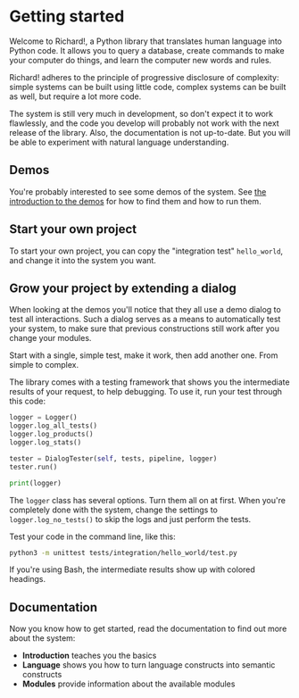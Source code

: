 # Getting started

Welcome to Richard!, a Python library that translates human language into Python code. It allows you to query a database, create commands to make your computer do things, and learn the computer new words and rules.

Richard! adheres to the principle of progressive disclosure of complexity: simple systems can be built using little code, complex systems can be built as well, but require a lot more code.

The system is still very much in development, so don't expect it to work flawlessly, and the code you develop will probably not work with the next release of the library. Also, the documentation is not up-to-date. But you will be able to experiment with natural language understanding.

## Demos

You're probably interested to see some demos of the system. See [the introduction to the demos](../demos/introduction.md) for how to find them and how to run them.

## Start your own project

To start your own project, you can copy the "integration test" `hello_world`, and change it into the system you want.

## Grow your project by extending a dialog

When looking at the demos you'll notice that they all use a demo dialog to test all interactions. Such a dialog serves as a means to automatically test your system, to make sure that previous constructions still work after you change your modules.

Start with a single, simple test, make it work, then add another one. From simple to complex.

The library comes with a testing framework that shows you the intermediate results of your request, to help debugging. To use it, run your test through this code:

~~~python
logger = Logger()
logger.log_all_tests()
logger.log_products()
logger.log_stats()

tester = DialogTester(self, tests, pipeline, logger)
tester.run()

print(logger)
~~~

The `logger` class has several options. Turn them all on at first. When you're completely done with the system, change the settings to `logger.log_no_tests()` to skip the logs and just perform the tests.

Test your code in the command line, like this:

~~~bash
python3 -m unittest tests/integration/hello_world/test.py
~~~

If you're using Bash, the intermediate results show up with colored headings.

## Documentation

Now you know how to get started, read the documentation to find out more about the system:

* __Introduction__ teaches you the basics
* __Language__ shows you how to turn language constructs into semantic constructs
* __Modules__ provide information about the available modules

